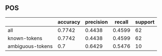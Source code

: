 
## POS

|                  | accuracy | precision | recall | support |
|------------------|----------|-----------|--------|---------|
| all              | 0.7742   | 0.4438    | 0.4599 | 62      |
| known-tokens     | 0.7742   | 0.4438    | 0.4599 | 62      |
| ambiguous-tokens | 0.7      | 0.6429    | 0.5476 | 10      |

